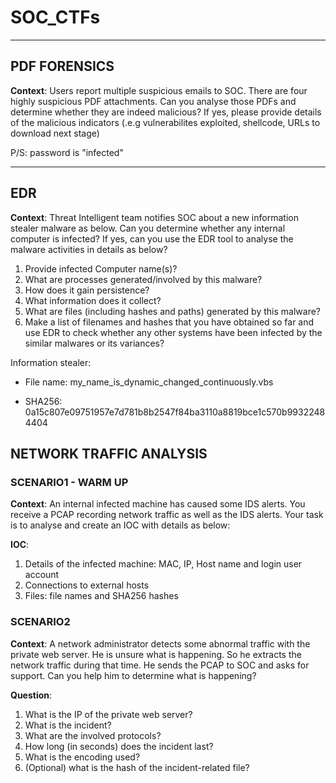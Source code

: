 # SOC_CTFs
***
## PDF FORENSICS
**Context**: Users report multiple suspicious emails to SOC. There are four highly suspicious PDF attachments. Can you analyse those PDFs and determine whether they are indeed malicious? If yes, please provide details of the malicious indicators (.e.g vulnerabilites exploited, shellcode, URLs to download next stage)

P/S: password is "infected"
***

## EDR

**Context**: Threat Intelligent team notifies SOC about a new information stealer malware as below. Can you determine whether any internal computer is infected? If yes, can you use the EDR tool to analyse the malware activities in details as below?
1. Provide infected Computer name(s)?
2. What are processes generated/involved by this malware?
3. How does it gain persistence?
4. What information does it collect?
5. What are files (including hashes and paths) generated by this malware?
6. Make a list of filenames and hashes that you have obtained so far and use EDR to check whether any other systems have been infected by the similar malwares or its variances?

Information stealer: 

- File name: my_name_is_dynamic_changed_continuously.vbs

- SHA256: 0a15c807e09751957e7d781b8b2547f84ba3110a8819bce1c570b99322484404

## NETWORK TRAFFIC ANALYSIS

### SCENARIO1 - WARM UP
**Context**: An internal infected machine has caused some IDS alerts. You receive a PCAP recording network traffic as well as the IDS alerts. Your task is to analyse and create an IOC with details as below:

**IOC**:
1. Details of the infected machine: MAC, IP, Host name and login user account
2. Connections to external hosts
3. Files: file names and SHA256 hashes

### SCENARIO2
**Context**: A network administrator detects some abnormal traffic with the private web server. He is unsure what is happening. So he extracts the network traffic during that time. He sends the PCAP to SOC and asks for support. Can you help him to determine what is happening?

**Question**:
1. What is the IP of the private web server?
2. What is the incident?
3. What are the involved protocols?
4. How long (in seconds) does the incident last?
5. What is the encoding used?
6. (Optional) what is the hash of the incident-related file?